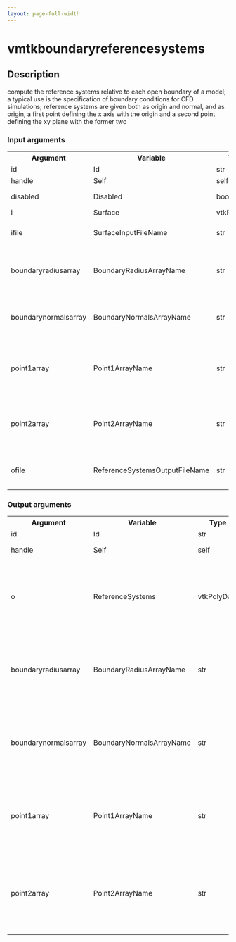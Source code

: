 ```yaml
---
layout: page-full-width
---
```

<h1>vmtkboundaryreferencesystems</h1>
<h2>Description</h2>
compute the reference systems relative to each open boundary of a model; a typical use is the specification of boundary conditions for CFD simulations; reference systems are given both as origin and normal, and as origin, a first point defining the x axis with the origin and a second point defining the xy plane with the former two
<h3>Input arguments</h3>
<table class="vmtkscripts">
<tr>
<th>Argument</th><th>Variable</th><th>Type</th><th>Length</th><th>Range</th><th>Default</th><th>Description</th>
</tr>
<tr><td>id</td><td>Id</td><td>str</td><td>1</td><td></td><td>0</td><td>script id</td>
</tr>
<tr><td>handle</td><td>Self</td><td>self</td><td>1</td><td></td><td></td><td>handle to self</td>
</tr>
<tr><td>disabled</td><td>Disabled</td><td>bool</td><td>1</td><td></td><td>0</td><td>disable execution and piping</td>
</tr>
<tr><td>i</td><td>Surface</td><td>vtkPolyData</td><td>1</td><td></td><td></td><td>the input surface</td>
</tr>
<tr><td>ifile</td><td>SurfaceInputFileName</td><td>str</td><td>1</td><td></td><td></td><td>filename for the default Surface reader</td>
</tr>
<tr><td>boundaryradiusarray</td><td>BoundaryRadiusArrayName</td><td>str</td><td>1</td><td></td><td>BoundaryRadius</td><td>name of the array where the mean radius of each boundary has to be stored</td>
</tr>
<tr><td>boundarynormalsarray</td><td>BoundaryNormalsArrayName</td><td>str</td><td>1</td><td></td><td>BoundaryNormals</td><td>name of the array where outward pointing normals to each boundary have to be stored</td>
</tr>
<tr><td>point1array</td><td>Point1ArrayName</td><td>str</td><td>1</td><td></td><td>Point1</td><td>name of the array where the coordinates of a point of each boundary have to be stored</td>
</tr>
<tr><td>point2array</td><td>Point2ArrayName</td><td>str</td><td>1</td><td></td><td>Point2</td><td>name of the array where the coordinates of a second point of each boundary have to be stored</td>
</tr>
<tr><td>ofile</td><td>ReferenceSystemsOutputFileName</td><td>str</td><td>1</td><td></td><td></td><td>filename for the default ReferenceSystems writer</td>
</tr>
</table><h3>Output arguments</h3>
<table class="vmtkscripts">
<tr>
<th>Argument</th><th>Variable</th><th>Type</th><th>Length</th><th>Range</th><th>Default</th><th>Description</th>
</tr>
<tr><td>id</td><td>Id</td><td>str</td><td>1</td><td></td><td>0</td><td>script id</td>
</tr>
<tr><td>handle</td><td>Self</td><td>self</td><td>1</td><td></td><td></td><td>handle to self</td>
</tr>
<tr><td>o</td><td>ReferenceSystems</td><td>vtkPolyData</td><td>1</td><td></td><td></td><td>the output reference systems, given as points coinciding with the origins</td>
</tr>
<tr><td>boundaryradiusarray</td><td>BoundaryRadiusArrayName</td><td>str</td><td>1</td><td></td><td>BoundaryRadius</td><td>name of the array where the mean radius of each boundary has to be stored</td>
</tr>
<tr><td>boundarynormalsarray</td><td>BoundaryNormalsArrayName</td><td>str</td><td>1</td><td></td><td>BoundaryNormals</td><td>name of the array where outward pointing normals to each boundary are stored</td>
</tr>
<tr><td>point1array</td><td>Point1ArrayName</td><td>str</td><td>1</td><td></td><td>Point1</td><td>name of the array where the coordinates of a point of each boundary are stored</td>
</tr>
<tr><td>point2array</td><td>Point2ArrayName</td><td>str</td><td>1</td><td></td><td>Point2</td><td>name of the array where the coordinates of a second point of each boundary are stored</td>
</tr>
</table>
